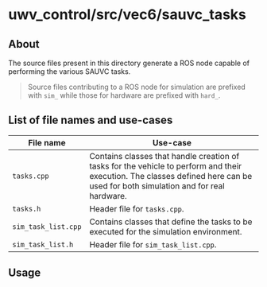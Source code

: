 # uwv_control/src/vec6/sauvc_tasks

## About
The source files present in this directory generate a ROS node capable of performing the various SAUVC tasks.

> Source files contributing to a ROS node for simulation are prefixed with `sim_` while those for hardware are prefixed with `hard_`.

## List of file names and use-cases

| File name | Use-case |
| --- | --- |
| `tasks.cpp` | Contains classes that handle creation of tasks for the vehicle to perform and their execution. The classes defined here can be used for both simulation and for real hardware. |
| `tasks.h` | Header file for `tasks.cpp`. |
| `sim_task_list.cpp` | Contains classes that define the tasks to be executed for the simulation environment.  |
| `sim_task_list.h` | Header file for `sim_task_list.cpp`. |

## Usage